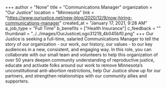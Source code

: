 +++
author = "None"
title = "Communications Manager"
organization = "Our Justice"
location = "Minnesota"
link = "https://www.ourjustice.net/new-blog/2020/12/9/now-hiring-communications-manager"
created_at = "January 17, 2021, 9:28 AM"
a_job_type = "Full Time"
b_benefits = ["Health Insurance"]
c_feedback = ""
thumbnail = "../../images/OurJusticeLogo31219_4b045bf0.png"
+++
Our Justice is seeking a full-time, salaried Communications Manager to tell the story of our organization - our work, our history, our values - to our key audiences in a new, consistent, and engaging way. In this role, you can collaborate with our small team and volunteers to help this organization of over 50 years deepen community understanding of reproductive justice, educate and activate folks around our work to remove Minnesota’s unconstitutional anti-abortion restrictions, help Our Justice show up for our partners, and strengthen relationships with our community allies and supporters.